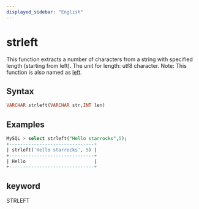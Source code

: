 ```yaml
---
displayed_sidebar: "English"
---
```


# strleft



This function extracts a number of characters from a string with specified length (starting from left). The unit for length: utf8 character.
Note: This function is also named as [left](left.md).

## Syntax

```SQL
VARCHAR strleft(VARCHAR str,INT len)
```

## Examples

```SQL
MySQL > select strleft("Hello starrocks",5);
+-------------------------------+
| strleft('Hello starrocks', 5) |
+-------------------------------+
| Hello                         |
+-------------------------------+
```

## keyword

STRLEFT
